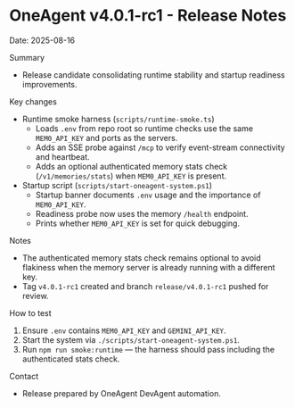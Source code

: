 # OneAgent v4.0.1-rc1 - Release Notes

Date: 2025-08-16

Summary

- Release candidate consolidating runtime stability and startup readiness improvements.

Key changes

- Runtime smoke harness (`scripts/runtime-smoke.ts`)
  - Loads `.env` from repo root so runtime checks use the same `MEM0_API_KEY` and ports as the servers.
  - Adds an SSE probe against `/mcp` to verify event-stream connectivity and heartbeat.
  - Adds an optional authenticated memory stats check (`/v1/memories/stats`) when `MEM0_API_KEY` is present.
- Startup script (`scripts/start-oneagent-system.ps1`)
  - Startup banner documents `.env` usage and the importance of `MEM0_API_KEY`.
  - Readiness probe now uses the memory `/health` endpoint.
  - Prints whether `MEM0_API_KEY` is set for quick debugging.

Notes

- The authenticated memory stats check remains optional to avoid flakiness when the memory server is already running with a different key.
- Tag `v4.0.1-rc1` created and branch `release/v4.0.1-rc1` pushed for review.

How to test

1. Ensure `.env` contains `MEM0_API_KEY` and `GEMINI_API_KEY`.
2. Start the system via `./scripts/start-oneagent-system.ps1`.
3. Run `npm run smoke:runtime` — the harness should pass including the authenticated stats check.

Contact

- Release prepared by OneAgent DevAgent automation.
